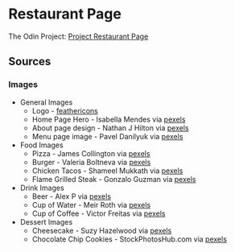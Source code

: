 # Restaurant Page
The Odin Project: [Project Restaurant Page](https://www.theodinproject.com/lessons/node-path-javascript-restaurant-page)


## Sources
### Images
* General Images
    - Logo - [feathericons](https://feathericons.com/)
    - Home Page Hero - Isabella Mendes via [pexels](https://www.pexels.com/photo/four-assorted-liquor-bottles-340996/)
    - About page design - Nathan J Hilton via [pexels](https://www.pexels.com/photo/cozy-urban-bar-interior-with-warm-lighting-30691575/)
    - Menu page image - Pavel Danilyuk via [pexels](https://www.pexels.com/photo/photo-of-wooden-stools-in-a-bar-5858038/)
* Food Images
    - Pizza - James Collington via [pexels](https://www.pexels.com/photo/freshly-baked-pizza-in-commercial-oven-30512710/)
    - Burger - Valeria Boltneva via [pexels](pexels.com/photo/photo-of-juicy-burger-on-wooden-surface-1639565/)
    - Chicken Tacos - Shameel Mukkath via [pexels](https://www.pexels.com/photo/a-plate-with-tacos-and-salsa-on-it-14930605/)
    - Flame Grilled Steak - Gonzalo Guzman via [pexels](https://www.pexels.com/photo/grilled-meat-on-charcoal-grill-3997609/)
* Drink Images
    - Beer - Alex P via [pexels](https://www.pexels.com/photo/drinking-glass-1009068/)
    - Cup of Water - Meir Roth via [pexels](https://www.pexels.com/photo/clear-plastic-cup-on-gray-surface-87383/)
    - Cup of Coffee - Victor Freitas via [pexels](https://www.pexels.com/photo/white-ceramic-mug-and-saucer-685527/)
* Dessert Images
    - Cheesecake - Suzy Hazelwood via [pexels](https://www.pexels.com/photo/cheesecake-1126359/)
    - Chocolate Chip Cookies - StockPhotosHub.com via [pexels](https://www.pexels.com/photo/two-chocolate-chip-cookies-298485/)